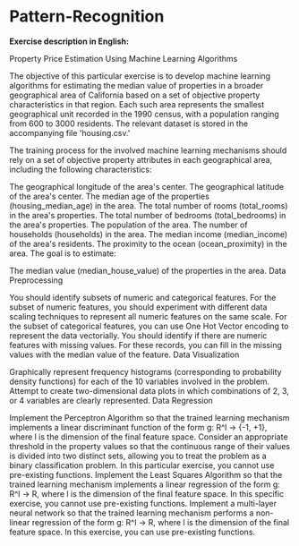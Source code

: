 # Pattern-Recognition

**Exercise description in English:**

Property Price Estimation Using Machine Learning Algorithms

The objective of this particular exercise is to develop machine learning algorithms for estimating the median value of properties in a broader geographical area of California based on a set of objective property characteristics in that region. Each such area represents the smallest geographical unit recorded in the 1990 census, with a population ranging from 600 to 3000 residents. The relevant dataset is stored in the accompanying file 'housing.csv.'

The training process for the involved machine learning mechanisms should rely on a set of objective property attributes in each geographical area, including the following characteristics:

The geographical longitude of the area's center.
The geographical latitude of the area's center.
The median age of the properties (housing_median_age) in the area.
The total number of rooms (total_rooms) in the area's properties.
The total number of bedrooms (total_bedrooms) in the area's properties.
The population of the area.
The number of households (households) in the area.
The median income (median_income) of the area's residents.
The proximity to the ocean (ocean_proximity) in the area.
The goal is to estimate:

The median value (median_house_value) of the properties in the area.
Data Preprocessing

You should identify subsets of numeric and categorical features.
For the subset of numeric features, you should experiment with different data scaling techniques to represent all numeric features on the same scale.
For the subset of categorical features, you can use One Hot Vector encoding to represent the data vectorially.
You should identify if there are numeric features with missing values. For these records, you can fill in the missing values with the median value of the feature.
Data Visualization

Graphically represent frequency histograms (corresponding to probability density functions) for each of the 10 variables involved in the problem.
Attempt to create two-dimensional data plots in which combinations of 2, 3, or 4 variables are clearly represented.
Data Regression

Implement the Perceptron Algorithm so that the trained learning mechanism implements a linear discriminant function of the form g: R^l → {-1, +1}, where l is the dimension of the final feature space. Consider an appropriate threshold in the property values so that the continuous range of their values is divided into two distinct sets, allowing you to treat the problem as a binary classification problem. In this particular exercise, you cannot use pre-existing functions.
Implement the Least Squares Algorithm so that the trained learning mechanism implements a linear regression of the form g: R^l → R, where l is the dimension of the final feature space. In this specific exercise, you cannot use pre-existing functions.
Implement a multi-layer neural network so that the trained learning mechanism performs a non-linear regression of the form g: R^l → R, where l is the dimension of the final feature space. In this exercise, you can use pre-existing functions.

